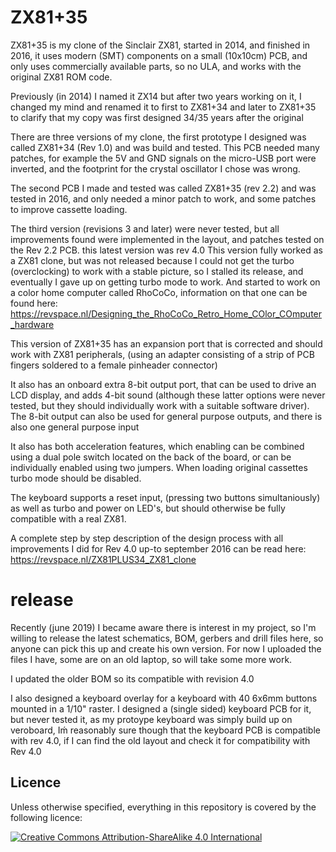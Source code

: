 ZX81+35
====

ZX81+35 is my clone of the Sinclair ZX81, started in 2014, and finished in 2016, it uses modern (SMT) components on a small (10x10cm) PCB, and only uses commercially available parts, so no ULA, and works with the original ZX81 ROM code.

Previously (in 2014) I named it ZX14 but after two years working on it, I changed my mind and renamed it to first to ZX81+34 and later to ZX81+35 to clarify that my copy was first designed 34/35 years after the original

There are three versions of my clone, the first prototype I designed was called ZX81+34 (Rev 1.0) and was build and tested. This PCB needed many patches, for example the 5V and GND signals on the micro-USB port were inverted, and the footprint for the crystal oscillator I chose was wrong.

The second PCB I made and tested was called ZX81+35 (rev 2.2) and was tested in 2016, and only needed a minor patch to work, and some patches to improve cassette loading. 

The third version (revisions 3 and later) were never tested, but all improvements found were implemented in the layout, and patches tested on the Rev 2.2 PCB. this latest version was rev 4.0
This version fully worked as a ZX81 clone, but was not released because I could not get the turbo (overclocking) to work with a stable picture, so I stalled its release, and eventually I gave up on getting turbo mode to work. And started to work on a color home computer called RhoCoCo, information on that one can be found here:
https://revspace.nl/Designing_the_RhoCoCo_Retro_Home_COlor_COmputer_hardware

This version of ZX81+35 has an expansion port that is corrected and should work with ZX81 peripherals, (using an adapter consisting of a strip of PCB fingers soldered to a female pinheader connector)

It also has an onboard extra 8-bit output port, that can be used to drive an LCD display, and adds 4-bit sound (although these latter options were never tested, but they should individually work with a suitable software driver). The 8-bit output can also be used for general purpose outputs, and there is also one general purpose input

It also has both acceleration features, which enabling can be combined using a dual pole switch located on the back of the board, or can be individually enabled using two jumpers. When loading original cassettes turbo mode should be disabled.

The keyboard supports a reset input, (pressing two buttons simultaniously) as well as turbo and power on LED's, but should otherwise be fully compatible with a real ZX81.

A complete step by step description of the design process with all improvements I did for Rev 4.0 up-to september 2016 can be read here:
https://revspace.nl/ZX81PLUS34_ZX81_clone

release
===
Recently (june 2019) I became aware there is interest in my project, so I'm willing to release the latest schematics, BOM, gerbers and drill files here, so anyone can pick this up and create his own version. For now I uploaded the files I have, some are on an old laptop, so will take some more work.

I updated the older BOM so its compatible with revision 4.0

I also designed a keyboard overlay for a keyboard with 40 6x6mm buttons mounted in a 1/10" raster.
I designed a (single sided) keyboard PCB for it, but never tested it, as my protoype keyboard was simply build up on veroboard, Iḿ reasonably sure though that the keyboard PCB is compatible with rev 4.0, if I can find the old layout and check it for compatibility with Rev 4.0

## Licence

Unless otherwise specified, everything in this repository is covered by the following licence:

[![Creative Commons Attribution-ShareAlike 4.0 International](http://i.creativecommons.org/l/by-sa/4.0/88x31.png)](http://creativecommons.org/licenses/by-sa/4.0/)

